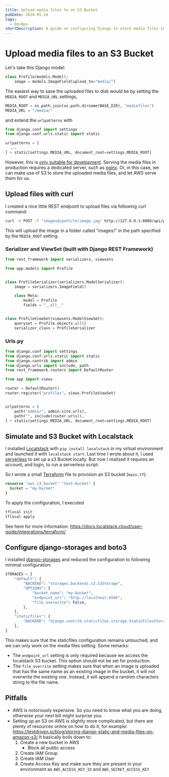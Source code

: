```yaml
---
title: Upload media files to an S3 Bucket
pubDate: 2024-05-24
tags:
  - DevOps
shortDescription: A guide on configuring Django to store media files in S3, including local development setup with Localstack and Terraform.
---
```


# Upload media files to an S3 Bucket

Let's take this Django model:

```python
class Profile(models.Model):
    image = models.ImageField(upload_to="media/")
```

The easiest way to save the uploaded files to disk would be by setting the `MEDIA_ROOT` and `MEDIA_URL` settings,

```python
MEDIA_ROOT = os.path.join(os.path.dirname(BASE_DIR), "mediafiles")
MEDIA_URL = "/media/"
```

and extend the `urlpatterns` with

```python
from django.conf import settings
from django.conf.urls.static import static

urlpatterns = [
  ...
] + static(settings.MEDIA_URL, document_root=settings.MEDIA_ROOT)
```

However, this is [only suitable for development](https://docs.djangoproject.com/en/5.0/howto/static-files/#serving-files-uploaded-by-a-user-during-development).
Serving the media files in production requires a dedicated server, such as [nginx](/tools/nginx.md).
Or, in this case, we can make use of S3 to store the uploaded media files, and let AWS serve them for us.

## Upload files with curl

I created a nice little REST endpoint to upload files via following curl command:

```bash
curl -X POST -F "image=@/path/to/image.jpg" http://127.0.0.1:8000/api/profiles/
```

This will upload the image in a folder called "images/" in the path specified by the `MEDIA_ROOT` setting.

### Serializer and ViewSet (built with Django REST Framework)

```python
from rest_framework import serializers, viewsets

from app.models import Profile


class ProfileSerializer(serializers.ModelSerializer):
    image = serializers.ImageField()

    class Meta:
        model = Profile
        fields = "__all__"


class ProfileViewSet(viewsets.ModelViewSet):
    queryset = Profile.objects.all()
    serializer_class = ProfileSerializer
```


### Urls.py

```python
from django.conf import settings
from django.conf.urls.static import static
from django.contrib import admin
from django.urls import include, path
from rest_framework.routers import DefaultRouter

from app import views

router = DefaultRouter()
router.register("profiles", views.ProfileViewSet)


urlpatterns = [
    path("admin/", admin.site.urls),
    path("", include(router.urls)),
] + static(settings.MEDIA_URL, document_root=settings.MEDIA_ROOT)
```

## Simulate and S3 Bucket with Localstack

I installed [Localstack](../tools/localstack.md) with `pip install localstack` in my virtual environment and launched it with `localstack start`.
Last time I wrote about it, I used [serverless](https://www.serverless.com/) to set up a s3 Bucket locally.
But now I realized it requires an account, and login, to run a serverless script.

So I wrote a small [Terraform](../tools/terraform.md) file to provision an S3 bucket (`main.tf`):

```tf
resource "aws_s3_bucket" "test-bucket" {
  bucket = "my-bucket"
}
```

To apply the configuration, I executed

```bash
tflocal init
tflocal apply
```

See here for more information: https://docs.localstack.cloud/user-guide/integrations/terraform/

## Configure django-storages and boto3

I installed [django-storages](https://django-storages.readthedocs.io/en/latest/index.html) and reduced the configuration to following minimal configuration:

```python
STORAGES = {
    "default": {
        "BACKEND": "storages.backends.s3.S3Storage",
        "OPTIONS": {
            "bucket_name": "my-bucket",
            "endpoint_url": "http://localhost:4566",
            "file_overwrite": False,
        },
    },
    "staticfiles": {
        "BACKEND": "django.contrib.staticfiles.storage.StaticFilesStorage",
    },
}
```

This makes sure that the staticfiles configuration remains untouched, and we can only work on the media files setting.
Some remarks:

* The `endpoint_url` setting is only required because we access the localstack S3 bucket. This option should not be set for production.
* The `file_overrite` setting makes sure that when an image is uploaded that has the same name as an existing image in the bucket, it will not overwrite the existing one. Instead, it will append a random characters string to the file name.


## Pitfalls

* AWS is notoriously expensive. So you need to know what you are doing, otherwise your next bill might surprise you.
* Setting up an S3 on AWS is slightly more complicated, but there are plenty of resources online on how to do it, for example: https://testdriven.io/blog/storing-django-static-and-media-files-on-amazon-s3/
  It basically boils down to:
  1. Create a new bucket in AWS
     - Block all public access
  2. Create IAM Group
  3. Create IAM User
  4. Create Access Key and make sure they are present in your environment as `AWS_ACCESS_KEY_ID` and `AWS_SECRET_ACCESS_KEY`
